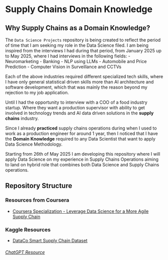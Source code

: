 # Supply Chains Domain Knowledge

## Why Supply Chains as a Domain Knowledge?

The `Data Science Projects` repository is being created to reflect the period of time that I am seeking my role in the Data Science filed. I am being inspired from the interviews I had during that period, from January 2025 up to May 2025, where I had interviews in the following fields:
    - Neuromarketing
    - Banking
    - NLP using LLMs
    - Automobile and Price Prediction
    - Computer Vision in Surveillance and CCTVs

Each of the above industries required different specialized tech skills, where I have only general statistical driven skills more than AI architecture and software development, which that was mainly the reason beyond my rejection to my job application.

Until I had the opportunity to interview with a COO of a food industry startup. Where they want a production supervisor with ability to get involved in technology trends and AI data driven solutions in the **supply chains** industry.

Since I already **practiced** supply chains operations during when I used to work as a production engineer for around 1 year, then I noticed that I have the **Domain Knowledge** required to any Data Scientist that want to apply Data Science Methodology.

Starting from 26th of May 2025 I am developing this repository where I will apply Data Science on my experience in Supply Chains Operations aiming to land on hybrid role that combines both Data Science and Supply Chains operations. 


## Repository Structure

### Resources from Coursera

- [Coursera Specialization - Leverage Data Science for a More Agile Supply Chain](https://github.com/laithrasheed/Data-Science-Projects/tree/main/Supply%20Chains%20Domain%20Knowledge/Coursera%20Specialization%20-%20Leverage%20Data%20Science%20for%20a%20More%20Agile%20Supply%20Chain)
### Kaggle Resources

- [DataCo Smart Supply Chain Dataset](https://www.kaggle.com/datasets/shashwatwork/dataco-smart-supply-chain-for-big-data-analysis?utm_source=chatgpt.com)

###### [ChatGPT Resource](https://chatgpt.com/share/6835a0ca-a8b0-8012-9ce7-7bbd1e2b39ed)

